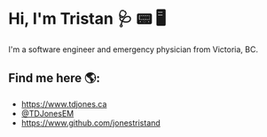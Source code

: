 # Hi, I'm Tristan 🩺 📟 🖥️

I'm a software engineer and emergency physician from Victoria, BC.


## Find me here 🌎: 
- <https://www.tdjones.ca>
- [@TDJonesEM](https://twitter.com/TDJonesEM)
- <https://www.github.com/jonestristand>